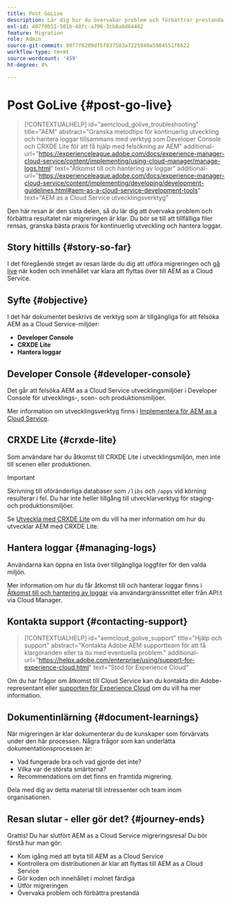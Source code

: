 ```yaml
---
title: Post GoLive
description: Lär dig hur du övervakar problem och förbättrar prestanda
exl-id: 487f0b51-501b-48fc-a796-3cb8a6d64462
feature: Migration
role: Admin
source-git-commit: 90f7f6209df5f837583a7225940a5984551f6622
workflow-type: tm+mt
source-wordcount: '459'
ht-degree: 4%

---
```


# Post GoLive {#post-go-live}

>[!CONTEXTUALHELP]
>id="aemcloud_golive_troubleshooting"
>title="AEM"
>abstract="Granska metodtips för kontinuerlig utveckling och hantera loggar tillsammans med verktyg som Developer Console och CRXDE Lite för att få hjälp med felsökning av AEM"
>additional-url="https://experienceleague.adobe.com/docs/experience-manager-cloud-service/content/implementing/using-cloud-manager/manage-logs.html" text="Åtkomst till och hantering av loggar"
>additional-url="https://experienceleague.adobe.com/docs/experience-manager-cloud-service/content/implementing/developing/development-guidelines.html#aem-as-a-cloud-service-development-tools" text="AEM as a Cloud Service utvecklingsverktyg"

Den här resan är den sista delen, så du lär dig att övervaka problem och förbättra resultatet när migreringen är klar. Du bör se till att tillfälliga filer rensas, granska bästa praxis för kontinuerlig utveckling och hantera loggar.

## Story hittills {#story-so-far}

I det föregående steget av resan lärde du dig att utföra migreringen och [gå live](/help/journey-migration/go-live.md) när koden och innehållet var klara att flyttas över till AEM as a Cloud Service.

## Syfte {#objective}

I det här dokumentet beskrivs de verktyg som är tillgängliga för att felsöka AEM as a Cloud Service-miljöer:

* **Developer Console**
* **CRXDE Lite**
* **Hantera loggar**

## Developer Console {#developer-console}

Det går att felsöka AEM as a Cloud Service utvecklingsmiljöer i Developer Console för utvecklings-, scen- och produktionsmiljöer.

Mer information om utvecklingsverktyg finns i [Implementera för AEM as a Cloud Service](/help/implementing/developing/introduction/development-guidelines.md#aem-as-a-cloud-service-development-tools).

## CRXDE Lite {#crxde-lite}

Som användare har du åtkomst till CRXDE Lite i utvecklingsmiljön, men inte till scenen eller produktionen.

>[!IMPORTANT]
>Skrivning till oföränderliga databaser som `/libs` och `/apps` vid körning resulterar i fel. Du har inte heller tillgång till utvecklarverktyg för staging- och produktionsmiljöer.

Se [Utveckla med CRXDE Lite](/help/implementing/developing/tools/crxde.md) om du vill ha mer information om hur du utvecklar AEM med CRXDE Lite.

## Hantera loggar {#managing-logs}

Användarna kan öppna en lista över tillgängliga loggfiler för den valda miljön.

Mer information om hur du får åtkomst till och hanterar loggar finns i [Åtkomst till och hantering av loggar](/help/implementing/cloud-manager/manage-logs.md) via användargränssnittet eller från API:t via Cloud Manager.

## Kontakta support {#contacting-support}

>[!CONTEXTUALHELP]
>id="aemcloud_golive_support"
>title="Hjälp och support"
>abstract="Kontakta Adobe AEM supportteam för att få klargöranden eller ta itu med eventuella problem."
>additional-url="https://helpx.adobe.com/enterprise/using/support-for-experience-cloud.html" text="Stöd för Experience Cloud"

Om du har frågor om åtkomst till Cloud Service kan du kontakta din Adobe-representant eller [supporten för Experience Cloud](https://helpx.adobe.com/enterprise/using/support-for-experience-cloud.html) om du vill ha mer information.

## Dokumentinlärning {#document-learnings}

När migreringen är klar dokumenterar du de kunskaper som förvärvats under den här processen. Några frågor som kan underlätta dokumentationsprocessen är:

* Vad fungerade bra och vad gjorde det inte?
* Vilka var de största smärtorna?
* Recommendations om det finns en framtida migrering.

Dela med dig av detta material till intressenter och team inom organisationen.

## Resan slutar - eller gör det? {#journey-ends}

Grattis! Du har slutfört AEM as a Cloud Service migreringsresa! Du bör förstå hur man gör:

* Kom igång med att byta till AEM as a Cloud Service
* Kontrollera om distributionen är klar att flyttas till AEM as a Cloud Service
* Gör koden och innehållet i molnet färdiga
* Utför migreringen
* Övervaka problem och förbättra prestanda
